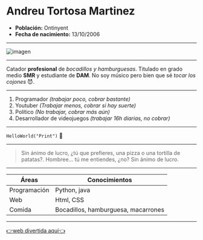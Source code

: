 # Andreu Tortosa Martinez
- **Población:** Ontinyent
- **Fecha de nacimiento:** 13/10/2006

---

![imagen](https://i.imgur.com/iBKk68W.jpeg)

---

Catador **profesional** de *bocadillos y hamburguesas*. Titulado en grado medio **SMR** y estudiante de **DAM**. No soy músico pero bien que sé *tocar los cojones* 😈.

---

1. Programador *(trabajar poco, cobrar bastante)*
2. Youtuber *(Trabajar menos, cobrar si hay suerte)*
3. Político *(No trabajar, cobrar más aún)*
4. Desarrollador de videojuegos *(trabajar 16h diarias, no cobrar)*

---

`HelloWorld("Print")` 🤯

---

> Sin ánimo de lucro, ¿tú que prefieres, una pizza o una tortilla de patatas?. Hombree... tú me entiendes, ¿no? Sin ánimo de lucro.

---

|Áreas|Conocimientos|
|---|---|
|Programación |Python, java|
|Web|Html, CSS|
|Comida|Bocadillos, hamburguesa, macarrones|

---

[👉web divertida aquí👈](https://djblue.github.io/tetris/)
